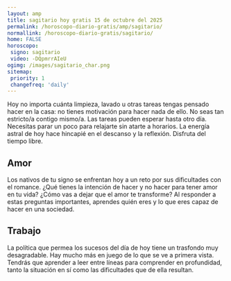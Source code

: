 ```yaml
---
layout: amp
title: sagitario hoy gratis 15 de octubre del 2025 
permalink: /horoscopo-diario-gratis/amp/sagitario/
normallink: /horoscopo-diario-gratis/sagitario/
home: FALSE
horoscopo:
 signo: sagitario
 video: -DQpmrrAIeU
ogimg: /images/sagitario_char.png
sitemap:
 priority: 1
 changefreq: 'daily'
---
```



Hoy no importa cuánta limpieza, lavado u otras tareas tengas pensado hacer en la casa: no tienes motivación para hacer nada de ello. No seas tan estricto/a contigo mismo/a. Las tareas pueden esperar hasta otro día. Necesitas parar un poco para relajarte sin atarte a horarios.  La energía astral de hoy hace hincapié en el descanso y la reflexión. Disfruta del tiempo libre.

## Amor

Los nativos de tu signo se enfrentan hoy a un reto por sus dificultades con el romance. ¿Qué tienes la intención de hacer y no hacer para tener amor en tu vida? ¿Cómo vas a dejar que el amor te transforme? Al responder a estas preguntas importantes, aprendes quién eres y lo que eres capaz de hacer en una sociedad.

## Trabajo

La política que permea los sucesos del día de hoy tiene un trasfondo muy desagradable. Hay mucho más en juego de lo que se ve a primera vista. Tendrás que aprender a leer entre líneas para comprender en profundidad, tanto la situación en sí como las dificultades que de ella resultan.